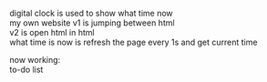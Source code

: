digital clock is used to show what time now <br>
my own website v1 is jumping between html <br>
               v2 is open html in html <br>
what time is now is refresh the page every 1s and get current time <br>

now working:<br>
to-do list
